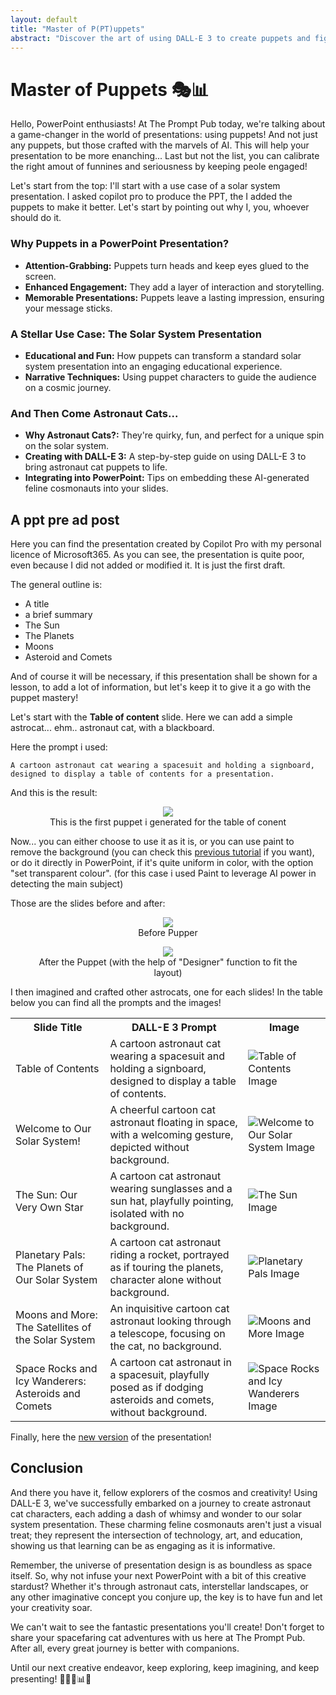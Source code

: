 ```yaml
---
layout: default
title: "Master of P(PT)uppets"
abstract: "Discover the art of using DALL-E 3 to create puppets and figure for engaging PowerPoint presentations. This plate will guide you through crafting these charming characters, adding a fun twist to educational slides about the solar system, as a first example. Perfect for making your presentations unforgettable!"
---
```


# Master of Puppets 🎭📊

Hello, PowerPoint enthusiasts! At The Prompt Pub today, we're talking about a game-changer in the world of presentations: using puppets! And not just any puppets, but those crafted with the marvels of AI. This will help your presentation to be more enanching... Last but not the list, you can calibrate the right amout of funnines and seriousness by keeping peole engaged!

Let's start from the top: I'll start with a use case of a solar system presentation. I asked copilot pro to produce the PPT, the I added the puppets to make it better. Let's start by pointing out why I, you, whoever should do it.

### Why Puppets in a PowerPoint Presentation?

- **Attention-Grabbing:** Puppets turn heads and keep eyes glued to the screen.
- **Enhanced Engagement:** They add a layer of interaction and storytelling.
- **Memorable Presentations:** Puppets leave a lasting impression, ensuring your message sticks.

### A Stellar Use Case: The Solar System Presentation

- **Educational and Fun:** How puppets can transform a standard solar system presentation into an engaging educational experience.
- **Narrative Techniques:** Using puppet characters to guide the audience on a cosmic journey.

### And Then Come Astronaut Cats...

- **Why Astronaut Cats?:** They're quirky, fun, and perfect for a unique spin on the solar system.
- **Creating with DALL-E 3:** A step-by-step guide on using DALL-E 3 to bring astronaut cat puppets to life.
- **Integrating into PowerPoint:** Tips on embedding these AI-generated feline cosmonauts into your slides.

## A ppt pre ad post

 Here you can find the presentation created by Copilot Pro with my personal licence of Microsoft365.
 As you can see, the presentation is quite poor,  even because I did not added or modified it. It is just the first draft.

The general outline is:

- A title
- a brief summary
- The Sun
- The Planets
- Moons
- Asteroid and Comets

And of course it will be necessary, if this presentation shall be shown for a lesson, to add a lot of information, but let's keep it to give it a go with the puppet mastery!

Let's start with the __Table of content__ slide. Here we can add a simple astrocat... ehm.. astronaut cat, with a blackboard.

Here the prompt i used:

`A cartoon astronaut cat wearing a spacesuit and holding a signboard, designed to display a table of contents for a presentation.`

And this is the result:


<p align="center">
<figure align="center">
    <img src="https://malgocoder54.github.io/assets/masterofpuppets/puppets(2).png"/>
    <figcaption  align="center">This is the first puppet i generated for the table of conent</figcaption>
</figure>
</p>

Now... you can either choose to use it as it is, or you can use paint to remove the background (you can check this [previous tutorial](https://malgocoder54.github.io//2023/12/22/xmas-avatar.html) if you want), or do it directly in PowerPoint, if it's quite uniform in color, with the option "set transparent colour". (for this case i used Paint to leverage AI power in detecting the main subject)

Those are the slides before and after:

<p align="center">
<figure align="center">
    <img src="https://malgocoder54.github.io/assets/masterofpuppets/before.png"/>
    <figcaption  align="center">Before Pupper</figcaption>
</figure>
</p>

<p align="center">
<figure align="center">
    <img src="https://malgocoder54.github.io/assets/masterofpuppets/after.png"/>
    <figcaption  align="center">After the Puppet (with the help of "Designer" function to fit the layout)</figcaption>
</figure>
</p>

I then imagined and crafted other astrocats, one for each slides! In the table below you can find all the prompts and the images!

<table>
  <tr>
    <th>Slide Title</th>
    <th>DALL-E 3 Prompt</th>
    <th>Image</th>
  </tr>
  <tr>
    <td>Table of Contents</td>
    <td>A cartoon astronaut cat wearing a spacesuit and holding a signboard, designed to display a table of contents.</td>
    <td><img src="https://malgocoder54.github.io/assets/masterofpuppets/puppets(2).png" alt="Table of Contents Image"></td>
  </tr>
  <tr>
    <td>Welcome to Our Solar System!</td>
    <td>A cheerful cartoon cat astronaut floating in space, with a welcoming gesture, depicted without background.</td>
    <td><img src="https://malgocoder54.github.io/assets/masterofpuppets/puppets(3).png" alt="Welcome to Our Solar System Image"></td>
  </tr>
  <tr>
    <td>The Sun: Our Very Own Star</td>
    <td>A cartoon cat astronaut wearing sunglasses and a sun hat, playfully pointing, isolated with no background.</td>
    <td><img src="https://malgocoder54.github.io/assets/masterofpuppets/puppets(4).png" alt="The Sun Image"></td>
  </tr>
  <tr>
    <td>Planetary Pals: The Planets of Our Solar System</td>
    <td>A cartoon cat astronaut riding a rocket, portrayed as if touring the planets, character alone without background.</td>
    <td><img src="https://malgocoder54.github.io/assets/masterofpuppets/puppets(5).png" alt="Planetary Pals Image"></td>
  </tr>
  <tr>
    <td>Moons and More: The Satellites of the Solar System</td>
    <td>An inquisitive cartoon cat astronaut looking through a telescope, focusing on the cat, no background.</td>
    <td><img src="https://malgocoder54.github.io/assets/masterofpuppets/puppets(6).png" alt="Moons and More Image"></td>
  </tr>
  <tr>
    <td>Space Rocks and Icy Wanderers: Asteroids and Comets</td>
    <td>A cartoon cat astronaut in a spacesuit, playfully posed as if dodging asteroids and comets, without background.</td>
    <td><img src="https://malgocoder54.github.io/assets/masterofpuppets/puppets(5).png" alt="Space Rocks and Icy Wanderers Image"></td>
  </tr>
</table>


Finally, here the [new version]() of the presentation!


## Conclusion

And there you have it, fellow explorers of the cosmos and creativity! Using DALL-E 3, we've successfully embarked on a journey to create astronaut cat characters, each adding a dash of whimsy and wonder to our solar system presentation. These charming feline cosmonauts aren't just a visual treat; they represent the intersection of technology, art, and education, showing us that learning can be as engaging as it is informative.

Remember, the universe of presentation design is as boundless as space itself. So, why not infuse your next PowerPoint with a bit of this creative stardust? Whether it's through astronaut cats, interstellar landscapes, or any other imaginative concept you conjure up, the key is to have fun and let your creativity soar.

We can't wait to see the fantastic presentations you'll create! Don't forget to share your spacefaring cat adventures with us here at The Prompt Pub. After all, every great journey is better with companions.

Until our next creative endeavor, keep exploring, keep imagining, and keep presenting! 🌟🚀🐱📊🎨


